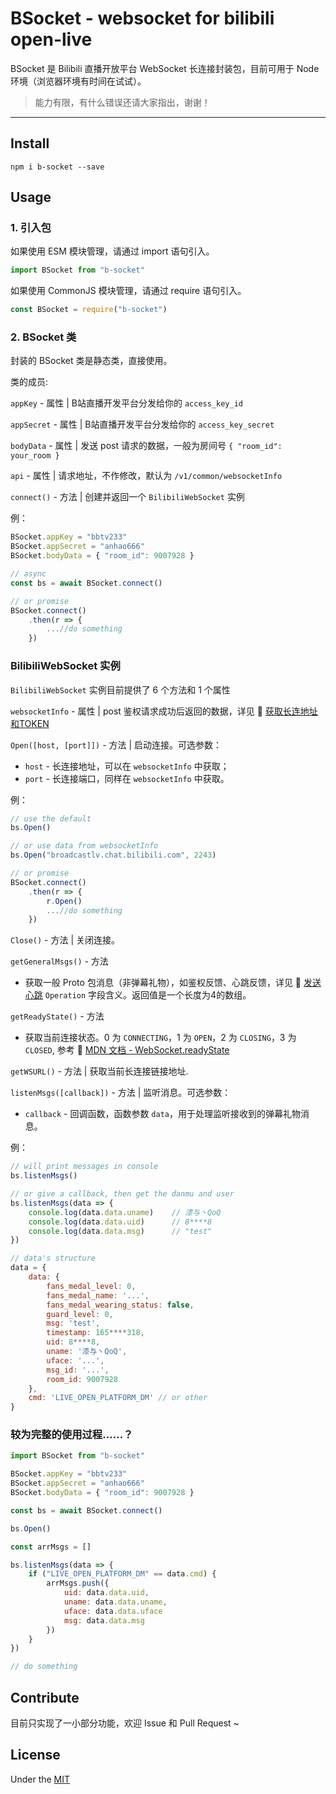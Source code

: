 # BSocket - websocket for bilibili open-live

BSocket 是 Bilibili 直播开放平台 WebSocket 长连接封装包，目前可用于 Node 环境（浏览器环境有时间在试试）。

>能力有限，有什么错误还请大家指出，谢谢！

---

## Install

```
npm i b-socket --save
```

## Usage

### 1. 引入包

如果使用 ESM 模块管理，请通过 import 语句引入。

```javascript
import BSocket from "b-socket"
```

如果使用 CommonJS 模块管理，请通过 require 语句引入。

```javascript
const BSocket = require("b-socket")
```

### 2. BSocket 类

封装的 BSocket 类是静态类，直接使用。

类的成员:

`appKey` - 属性 | B站直播开发平台分发给你的 `access_key_id`

`appSecret` - 属性 | B站直播开发平台分发给你的 `access_key_secret`

`bodyData` - 属性 | 发送 post 请求的数据，一般为房间号 `{ "room_id": your_room }`

`api` - 属性 | 请求地址，不作修改，默认为 `/v1/common/websocketInfo`

`connect()` - 方法 | 创建并返回一个 `BilibiliWebSocket` 实例

例：

```javascript
BSocket.appKey = "bbtv233"
BSocket.appSecret = "anhao666"
BSocket.bodyData = { "room_id": 9007928 }

// async
const bs = await BSocket.connect()

// or promise
BSocket.connect()
    .then(r => {
        ...//do something
    })
```

### BilibiliWebSocket 实例

`BilibiliWebSocket` 实例目前提供了 6 个方法和 1 个属性

`websocketInfo` - 属性 | post 鉴权请求成功后返回的数据，详见 🔗 [获取长连地址和TOKEN](https://open-live.bilibili.com/document/doc&tool/api/websocket.html#_1-%E8%8E%B7%E5%8F%96%E9%95%BF%E8%BF%9E%E5%9C%B0%E5%9D%80%E5%92%8Ctoken)

`Open([host, [port]])` - 方法 | 启动连接。可选参数：
- `host` - 长连接地址，可以在 `websocketInfo` 中获取；
- `port` - 长连接端口，同样在 `websocketInfo` 中获取。

例：
```javascript
// use the default
bs.Open()

// or use data from websocketInfo
bs.Open("broadcastlv.chat.bilibili.com", 2243)

// or promise
BSocket.connect()
    .then(r => {
        r.Open()
        ...//do something
    })
```

`Close()` - 方法 | 关闭连接。

`getGeneralMsgs()` - 方法
- 获取一般 Proto 包消息（非弹幕礼物），如鉴权反馈、心跳反馈，详见 🔗 [发送心跳](https://open-live.bilibili.com/document/doc&tool/api/websocket.html#_3-%E5%8F%91%E9%80%81%E5%BF%83%E8%B7%B3) `Operation` 字段含义。返回值是一个长度为4的数组。

`getReadyState()` - 方法
- 获取当前连接状态。0 为 `CONNECTING`，1 为 `OPEN`，2 为 `CLOSING`，3 为 `CLOSED`, 参考 🔗 [MDN 文档 - WebSocket.readyState](https://developer.mozilla.org/zh-CN/docs/Web/API/WebSocket/readyState)

`getWSURL()` - 方法 | 获取当前长连接链接地址.

`listenMsgs([callback])` - 方法 | 监听消息。可选参数：
- `callback` - 回调函数，函数参数 `data`，用于处理监听接收到的弹幕礼物消息。

例：
```javascript
// will print messages in console
bs.listenMsgs()

// or give a callback, then get the danmu and user
bs.listenMsgs(data => {
    console.log(data.data.uname)    // 漆与丶QoQ
    console.log(data.data.uid)      // 8****8
    console.log(data.data.msg)      // "test"
})

// data's structure
data = {
    data: {
        fans_medal_level: 0,
        fans_medal_name: '...',
        fans_medal_wearing_status: false,
        guard_level: 0,
        msg: 'test',
        timestamp: 165****318,
        uid: 8****8,
        uname: '漆与丶QoQ',
        uface: '...',
        msg_id: '...',
        room_id: 9007928
    },
    cmd: 'LIVE_OPEN_PLATFORM_DM' // or other
}
```

### 较为完整的使用过程……？

```javascript
import BSocket from "b-socket"

BSocket.appKey = "bbtv233"
BSocket.appSecret = "anhao666"
BSocket.bodyData = { "room_id": 9007928 }

const bs = await BSocket.connect()

bs.Open()

const arrMsgs = []

bs.listenMsgs(data => {
    if ("LIVE_OPEN_PLATFORM_DM" == data.cmd) {
        arrMsgs.push({
            uid: data.data.uid,
            uname: data.data.uname,
            uface: data.data.uface
            msg: data.data.msg
        })
    }
})

// do something
```

## Contribute

目前只实现了一小部分功能，欢迎 Issue 和 Pull Request ~

## License

Under the [MIT](LICENSE)
